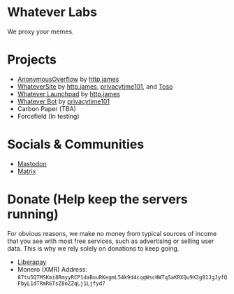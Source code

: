 # Whatever Labs

We proxy your memes.


# Projects

- [AnonymousOverflow](https://github.com/httpjamesm/AnonymousOverflow) by [http.james](https://httpjames.space)
- [WhateverSite](https://github.com/WhateverLabs/WhateverSite) by [http.james](https://httpjames.space), [privacytime101](https://github.com/privacytime101), and [Toso](https://github.com/Tosoju)
- [Whatever Launchpad](https://github.com/httpjamesm/launchpad-redirects) by [http.james](https://httpjames.space)
- [Whatever Bot](https://github.com/WhateverLabs/WhateverBot) by [privacytime101](https://github.com/privacytime101)
- Carbon Paper (TBA)
- Forcefield (In testing)


# Socials & Communities

- <a rel="me" href="https://noc.social/@whatever">Mastodon</a>
- [Matrix](https://matrix.to/#/#whatever:matrix.httpjames.space)


# Donate (Help keep the servers running)
For obvious reasons, we make no money from typical sources of income that you see with most free services, such as advertising or selling user data. This is why we rely solely on donations to keep going.

- [Liberapay](https://liberapay.com/whateversocial)
- Monero (XMR) Address: `87tu5QTMSKmi8RmyyRCP1daBouRKegmL54k9d4cqqWscHWTqSaKRXQu9X2g81JgJyfQFbyL1dTRmR6TsZ8oZZqLj1Ljfyd7`
